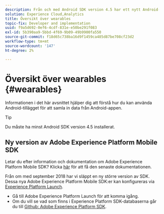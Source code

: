 ```yaml
---
description: Från och med Android SDK version 4.5 har ett nytt Android-tillägg lagts till som gör att du kan samla in data från Android-appen.
solution: Experience Cloud,Analytics
title: Översikt över wearables
topic-fix: Developer and implementation
uuid: f9a5d692-0ef6-4cdf-831e-e50be291f083
exl-id: 5b390aa9-5bbd-4f69-9b09-49b9900fa550
source-git-commit: f18d65c738ba16d9f1459ca485d87be708cf23d2
workflow-type: tm+mt
source-wordcount: '147'
ht-degree: 2%

---
```


# Översikt över wearables {#wearables}

Informationen i det här avsnittet hjälper dig att förstå hur du kan använda Android-tillägget för att samla in data från Android-appen.

>[!TIP]
>
>Du måste ha minst Android SDK version 4.5 installerat.

## Ny version av Adobe Experience Platform Mobile SDK

Letar du efter information och dokumentation om Adobe Experience Platform Mobile SDK? Klicka [här](https://aep-sdks.gitbook.io/docs/) för att få den senaste dokumentationen.

Från om med september 2018 har vi släppt en ny större version av SDK. Dessa nya Adobe Experience Platform Mobile SDK:er kan konfigureras via [Experience Platform Launch](https://www.adobe.com/experience-platform/launch.html).

* Gå till Adobe Experience Platform Launch för att komma igång.
* Om du vill se vad som finns i Experience Platform SDK-databaserna går du till [Github: Adobe Experience Platform SDK](https://github.com/Adobe-Marketing-Cloud/acp-sdks).
